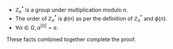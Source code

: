 * $\mathbb{Z}_n^*$ is a group under multiplication modulo $n$.
* The order of $\mathbb{Z}_n^*$ is $\phi(n)$ as per the definition of $\mathbb{Z}_n^*$ and $\phi(n)$.
* $\forall a \in G, a^{|G|} = e$.

These facts combined together complete the proof.
